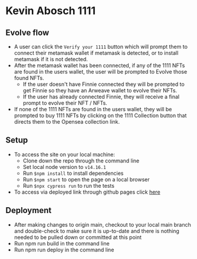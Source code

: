 # Kevin Abosch 1111

## Evolve flow
* A user can click the ```Verify your 1111``` button which will prompt them to connect their metamask wallet if metamask is detected, or to install metamask if it is not detected.
* After the metamask wallet has been connected, if any of the 1111 NFTs are found in the users wallet, the user will be prompted to Evolve those found NFTs.
  * If the user doesn't have Finnie connected they will be prompted to get Finnie so they have an Arweave wallet to evolve their NFTs.
  * If the user has already connected Finnie, they will receive a final prompt to evolve their NFT / NFTs. 
* If none of the 1111 NFTs are found in the users wallet, they will be prompted to buy 1111 NFTs by clicking on the 1111 Collection button that directs them to the Opensea collection link.

## Setup
* To access the site on your local machine:
  * Clone down the repo through the command line
  * Set local node version to ```v14.16.1```
  * Run ```$npm install``` to install dependencies
  * Run ```$npm start``` to open the page on a local browser
  * Run ```$npx cypress run``` to run the tests
* To access via deployed link through github pages click [here](https://1111.koi.rocks/#/)

## Deployment
* After making changes to origin main, checkout to your local main branch and double-check to make sure it is up-to-date and there is nothing needed to be pulled down or committed at this point
* Run npm run build in the command line
* Run npm run deploy in the command line